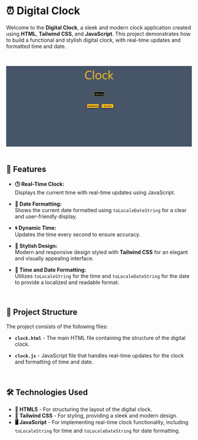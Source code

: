# ⏰ Digital Clock

Welcome to the **Digital Clock**, a sleek and modern clock application created using **HTML**, **Tailwind CSS**, and **JavaScript**. This project demonstrates how to build a functional and stylish digital clock, with real-time updates and formatted time and date.

<br>

![Digital Clock Screenshot 1](https://github.com/Rishabhjain610/Clock/blob/main/clock/clock.jpg)
<br> <br>


## 🚀 Features

- **🕒 Real-Time Clock:**  
  Displays the current time with real-time updates using JavaScript.

- **📅 Date Formatting:**  
  Shows the current date formatted using `toLocaleDateString` for a clear and user-friendly display.

- **🌀 Dynamic Time:**  
  Updates the time every second to ensure accuracy.

- **🎨 Stylish Design:**  
  Modern and responsive design styled with **Tailwind CSS** for an elegant and visually appealing interface.

- **🔄 Time and Date Formatting:**  
  Utilizes `toLocaleString` for the time and `toLocaleDateString` for the date to provide a localized and readable format.

<br>

## 📂 Project Structure

The project consists of the following files:

- **`clock.html`** - The main HTML file containing the structure of the digital clock.

- **`clock.js`** - JavaScript file that handles real-time updates for the clock and formatting of time and date.

<br>

## 🛠️ Technologies Used

- **📑 HTML5** - For structuring the layout of the digital clock.
- **🎨 Tailwind CSS** - For styling, providing a sleek and modern design.
- **🖥️ JavaScript** - For implementing real-time clock functionality, including `toLocaleString` for time and `toLocaleDateString` for date formatting.

